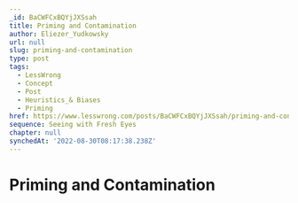 ```yaml
---
_id: BaCWFCxBQYjJXSsah
title: Priming and Contamination
author: Eliezer_Yudkowsky
url: null
slug: priming-and-contamination
type: post
tags:
  - LessWrong
  - Concept
  - Post
  - Heuristics_& Biases
  - Priming
href: https://www.lesswrong.com/posts/BaCWFCxBQYjJXSsah/priming-and-contamination
sequence: Seeing with Fresh Eyes
chapter: null
synchedAt: '2022-08-30T08:17:38.238Z'
---
```

# Priming and Contamination

